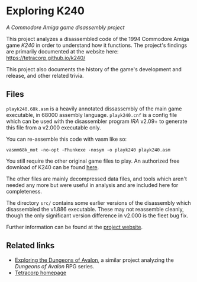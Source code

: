 # Exploring K240

_A Commodore Amiga game disassembly project_

This project analyzes a disassembled code of the 1994 Commodore Amiga game
_K240_ in order to understand how it functions. The project's findings are
primarily documented at the website here: https://tetracorp.github.io/k240/

This project also documents the history of the game's development and release,
and other related trivia.

## Files

`playk240.68k.asm` is a heavily annotated dissassembly of the main game
executable, in 68000 assembly language. `playk240.cnf` is a config file which
can be used with the disassembler program _IRA_ v2.09+ to generate this file
from a v2.000 executable only.

You can re-assemble this code with vasm like so:

    vasmm68k_mot -no-opt -Fhunkexe -nosym -o playk240 playk240.asm

You still require the other original game files to play. An authorized free
download of K240 can be found [here](http://gremlinworld.emuunlim.com/amiga.htm).

The other files are mainly decompressed data files, and tools which aren't
needed any more but were useful in analysis and are included here for
completeness.

The directory `src/` contains some earlier versions of the disassembly which
disassembled the v1.886 executable. These may not reassemble cleanly, though the
only significant version difference in v2.000 is the fleet bug fix. 

Further information can be found at the [project website](https://tetracorp.github.io/k240/).

## Related links

- [Exploring the Dungeons of Avalon](https://tetracorp.github.io/dungeons-of-avalon/),
  a similar project analyzing the _Dungeons of Avalon_ RPG series.
- [Tetracorp homepage](https://tetracorp.github.io/)
